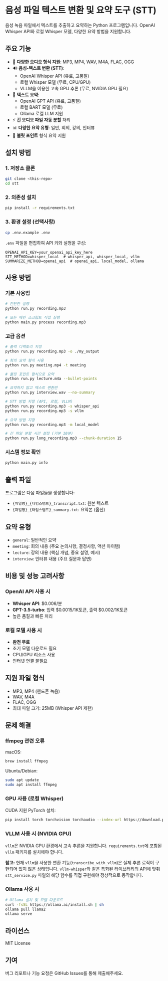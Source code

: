 # 음성 파일 텍스트 변환 및 요약 도구 (STT)

음성 녹음 파일에서 텍스트를 추출하고 요약하는 Python 프로그램입니다. OpenAI Whisper API와 로컬 Whisper 모델, 다양한 요약 방법을 지원합니다.

## 주요 기능

- 🎵 **다양한 오디오 형식 지원**: MP3, MP4, WAV, M4A, FLAC, OGG
- 🔊 **음성-텍스트 변환 (STT)**:
  - OpenAI Whisper API (유료, 고품질)
  - 로컬 Whisper 모델 (무료, CPU/GPU)
  - VLLM을 이용한 고속 GPU 추론 (무료, NVIDIA GPU 필요)
- 📝 **텍스트 요약**:
  - OpenAI GPT API (유료, 고품질)
  - 로컬 BART 모델 (무료)
  - Ollama 로컬 LLM 지원
- ⚡ **긴 오디오 파일 자동 분할** 처리
- 📊 **다양한 요약 유형**: 일반, 회의, 강의, 인터뷰
- 🎯 **불릿 포인트** 형식 요약 지원

## 설치 방법

### 1. 저장소 클론
```bash
git clone <this-repo>
cd stt
```

### 2. 의존성 설치
```bash
pip install -r requirements.txt
```

### 3. 환경 설정 (선택사항)
```bash
cp .env.example .env
```

`.env` 파일을 편집하여 API 키와 설정을 구성:
```env
OPENAI_API_KEY=your_openai_api_key_here
STT_METHOD=whisper_local  # whisper_api, whisper_local, vllm
SUMMARIZE_METHOD=openai_api  # openai_api, local_model, ollama
```

## 사용 방법

### 기본 사용법
```bash
# 간단한 실행
python run.py recording.mp3

# 또는 메인 스크립트 직접 실행
python main.py process recording.mp3
```

### 고급 옵션
```bash
# 출력 디렉토리 지정
python run.py recording.mp3 -o ./my_output

# 회의 요약 형식 사용
python run.py meeting.mp4 -t meeting

# 불릿 포인트 형식으로 요약
python run.py lecture.m4a --bullet-points

# 요약하지 않고 텍스트 변환만
python run.py interview.wav --no-summary

# STT 방법 지정 (API, 로컬, VLLM)
python run.py recording.mp3 -s whisper_api
python run.py recording.mp3 -s vllm

# 요약 방법 지정
python run.py recording.mp3 -m local_model

# 긴 파일 분할 시간 설정 (기본 10분)
python run.py long_recording.mp3 --chunk-duration 15
```

### 시스템 정보 확인
```bash
python main.py info
```

## 출력 파일

프로그램은 다음 파일들을 생성합니다:
- `{파일명}_{타임스탬프}_transcript.txt`: 원본 텍스트
- `{파일명}_{타임스탬프}_summary.txt`: 요약본 (옵션)

## 요약 유형

- `general`: 일반적인 요약
- `meeting`: 회의 내용 (주요 논의사항, 결정사항, 액션 아이템)
- `lecture`: 강의 내용 (핵심 개념, 중요 설명, 예시)
- `interview`: 인터뷰 내용 (주요 질문과 답변)

## 비용 및 성능 고려사항

### OpenAI API 사용 시
- **Whisper API**: $0.006/분
- **GPT-3.5-turbo**: 입력 $0.0015/1K토큰, 출력 $0.002/1K토큰
- 높은 품질과 빠른 처리

### 로컬 모델 사용 시
- **완전 무료**
- 초기 모델 다운로드 필요
- CPU/GPU 리소스 사용
- 인터넷 연결 불필요

## 지원 파일 형식

- MP3, MP4 (핸드폰 녹음)
- WAV, M4A
- FLAC, OGG
- 최대 파일 크기: 25MB (Whisper API 제한)

## 문제 해결

### ffmpeg 관련 오류
macOS:
```bash
brew install ffmpeg
```

Ubuntu/Debian:
```bash
sudo apt update
sudo apt install ffmpeg
```

### GPU 사용 (로컬 Whisper)
CUDA 지원 PyTorch 설치:
```bash
pip install torch torchvision torchaudio --index-url https://download.pytorch.org/whl/cu118
```

### VLLM 사용 시 (NVIDIA GPU)
`vllm`은 NVIDIA GPU 환경에서 고속 추론을 지원합니다. `requirements.txt`에 포함된 `vllm` 패키지를 설치해야 합니다.

**참고:** 현재 `vllm`을 사용한 변환 기능(`transcribe_with_vllm`)은 실제 추론 로직이 구현되어 있지 않은 상태입니다. `vllm-whisper`와 같은 특화된 라이브러리의 API에 맞춰 `stt_service.py` 파일의 해당 함수를 직접 구현해야 정상적으로 동작합니다.

### Ollama 사용 시
```bash
# Ollama 설치 및 모델 다운로드
curl -fsSL https://ollama.ai/install.sh | sh
ollama pull llama2
ollama serve
```

## 라이선스

MIT License

## 기여

버그 리포트나 기능 요청은 GitHub Issues를 통해 제출해주세요.
